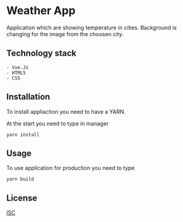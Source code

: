 # Weather App

Application which are showing temperature in cities.
Background is changing for the image from the choosen city.

## Technology stack
    - Vue.Js
    - HTML5
    - CSS

## Installation
To install appliaction you need to have a YARN.

At the start you need to type in manager

```yarn
yarn install
```

## Usage
To use application for production you need to type

```yarn
yarn build
```

## License
[ISC](https://choosealicense.com/licenses/isc/)


